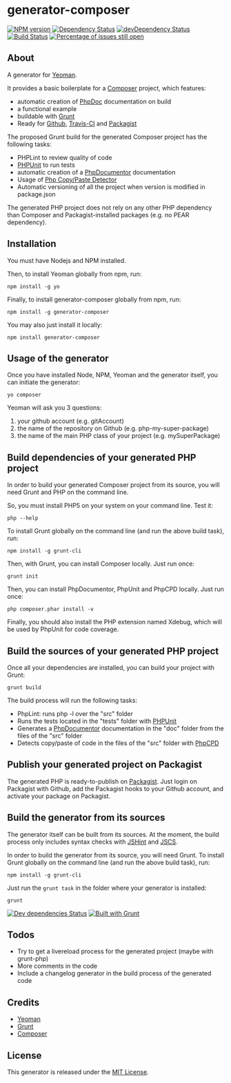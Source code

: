 generator-composer
==================

[![NPM version](https://img.shields.io/npm/v/generator-composer.svg)](https://www.npmjs.com/package/generator-composer)
[![Dependency Status](https://img.shields.io/david/t1st3/generator-composer.svg)](https://david-dm.org/t1st3/generator-composer)
[![devDependency Status](https://david-dm.org/t1st3/generator-composer/dev-status.svg)](https://david-dm.org/t1st3/generator-composer#info=devDependencies)
[![Build Status](https://img.shields.io/travis/t1st3/generator-composer.svg)](https://travis-ci.org/t1st3/generator-composer)
[![Percentage of issues still open](http://isitmaintained.com/badge/open/t1st3/generator-composer.svg)](http://isitmaintained.com/project/t1st3/generator-composer "Percentage of issues still open")


About
-----------

A generator for [Yeoman](http://yeoman.io).

It provides a basic boilerplate for a [Composer](http://getcomposer.org) project, which features:

* automatic creation of [PhpDoc](http://phpdoc.org) documentation on build
* a functional example
* buildable with [Grunt](http://gruntjs.com)
* Ready for [Github](https://github.com), [Travis-CI](https://travis-ci.org/) and [Packagist](https://packagist.org/)


The proposed Grunt build for the generated Composer project has the following tasks:

* PHPLint to review quality of code
* [PHPUnit](http://phpunit.de/) to run tests
* automatic creation of a [PhpDocumentor](http://phpdoc.org) documentation
* Usage of [Php Copy/Paste Detector](https://github.com/sebastianbergmann/phpcpd)
* Automatic versioning of all the project when version is modified in package.json

The generated PHP project does not rely on any other PHP dependency than Composer and Packagist-installed packages (e.g. no PEAR dependency).


Installation
-----------

You must have Nodejs and NPM installed. 

Then, to install Yeoman globally from npm, run:

```
npm install -g yo
```

Finally, to install generator-composer globally from npm, run:

```
npm install -g generator-composer
```

You may also just install it locally:


```
npm install generator-composer
```



Usage of the generator
-----------

Once you have installed Node, NPM, Yeoman and the generator itself, you can initiate the generator:

```
yo composer
```

Yeoman will ask you 3 questions:

1. your github account (e.g. gitAccount)
2. the name of the repository on Github (e.g. php-my-super-package)
3. the name of the main PHP class of your project (e.g. mySuperPackage)




Build dependencies of your generated PHP project
-----------

In order to build your generated Composer project from its source, you will need Grunt and PHP on the command line.

So, you must install PHP5 on your system on your command line. Test it:

```
php --help
```


To install Grunt globally on the command line (and run the above build task), run:

```
npm install -g grunt-cli
```

Then, with Grunt, you can install Composer locally. Just run once:

```
grunt init
```

Then, you can install PhpDocumentor, PhpUnit and PhpCPD locally. Just run once:

```
php composer.phar install -v
```

Finally, you should also install the PHP extension named Xdebug, which will be used by PhpUnit for code coverage.




Build the sources of your generated PHP project
-----------

Once all your dependencies are installed, you can build your project with Grunt:

```
grunt build
```

The build process will run the following tasks:

* PhpLint: runs php -l over the "src" folder
* Runs the tests located in the "tests" folder with [PHPUnit](http://phpunit.de/)
* Generates a [PhpDocumentor](http://phpdoc.org) documentation in the "doc" folder from the files of the "src" folder
* Detects copy/paste of code in the files of the "src" folder with [PhpCPD](https://github.com/sebastianbergmann/phpcpd)



Publish your generated project on Packagist
--------------

The generated PHP is ready-to-publish on [Packagist](https://packagist.org/). Just login on Packagist with Github, add the Packagist hooks to your Github account, and activate your package on Packagist.



Build the generator from its sources
-----------

The generator itself can be built from its sources. At the moment, the build process only includes syntax checks with [JSHint](http://jshint.com) and [JSCS](https://npmjs.org/package/jscs).

In order to build the generator from its source, you will need Grunt. To install Grunt globally on the command line (and run the above build task), run:

```
npm install -g grunt-cli
```

Just run the `grunt task` in the folder where your generator is installed:

```
grunt
```

[![Dev dependencies Status](https://img.shields.io/david/dev/t1st3/generator-composer.svg)](https://david-dm.org/t1st3/generator-composer#info=devDependencies)
[![Built with Grunt](https://cdn.gruntjs.com/builtwith.png)](http://gruntjs.com/)





Todos
----------

- Try to get a livereload process for the generated project (maybe with grunt-php)
- More comments in the code
- Include a changelog generator in the build process of the generated code



Credits
-----------

* [Yeoman](http://yeoman.io)
* [Grunt](http://gruntjs.com)
* [Composer](http://getcomposer.org)

 



License
-----------

This generator is released under the [MIT License](https://github.com/t1st3/generator-composer/blob/master/LICENSE).
